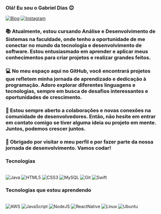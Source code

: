 ### Olá! Eu sou o Gabriel Dias 😊

[![Blog](https://img.shields.io/badge/LinkedIn-0077B5?style=for-the-badge&logo=linkedin&logoColor=white)](https://www.linkedin.com/in/gabriel-dias-ramos-926b86263/)
[![Instagram](https://img.shields.io/badge/Instagram-E4405F?style=for-the-badge&logo=instagram&logoColor=white)](https://www.instagram.com/gabriel.dramoss/)



### 📚 Atualmente, estou cursando Análise e Desenvolvimento de Sistemas na faculdade, onde tenho a oportunidade de me conectar no mundo da tecnologia e desenvolvimento de software. Estou entusiasmado em aprender e aplicar meus conhecimentos para criar projetos e realizar grandes feitos.

### 💻 No meu espaço aqui no GitHub, você encontrará projetos que refletem minha jornada de aprendizado e dedicação à programação. Adoro explorar diferentes linguagens e tecnologias, sempre em busca de desafios interessantes e oportunidades de crescimento. 

### 🚀 Estou sempre aberto a colaborações e novas conexões na comunidade de desenvolvedores. Então, não hesite em entrar em contato comigo se tiver alguma ideia ou projeto em mente. Juntos, podemos crescer juntos.

### 🌟 Obrigado por visitar o meu perfil e por fazer parte da nossa jornada de desenvolvimento. Vamos codar!


### Tecnologias 
<div style ="display: inline_block"><br/>
<img align = "center" alt = "Java" src="https://img.shields.io/badge/Java-ED8B00?style=for-the-badge&logo=openjdk&logoColor=white">
<img align = "center" alt = "HTML5" src="https://img.shields.io/badge/HTML5-E34F26?style=for-the-badge&logo=html5&logoColor=white">
<img align = "center" alt = "CSS3" src="https://img.shields.io/badge/CSS3-1572B6?style=for-the-badge&logo=css3&logoColor=white">
<img align = "center" alt = "MySQL" src="https://img.shields.io/badge/MySQL-00000F?style=for-the-badge&logo=mysql&logoColor=white">
<img align = "center" alt = "Git" src="https://img.shields.io/badge/GIT-E44C30?style=for-the-badge&logo=git&logoColor=white">
<img align = "center" alt = "Swift" src="https://img.shields.io/badge/Swift-FA7343?style=for-the-badge&logo=swift&logoColor=white">
</div>

### Tecnologias que estou aprendendo
<div style ="display: inline_block"><br/>
<img align = "center" alt = "AWS" src="https://img.shields.io/badge/Amazon_AWS-FF9900?style=for-the-badge&logo=amazonaws&logoColor=white">
<img align = "center" alt = "JavaScript" src="https://img.shields.io/badge/JavaScript-F7DF1E?style=for-the-badge&logo=javascript&logoColor=black">
<img align = "center" alt = "NodeJS" src="https://img.shields.io/badge/Node.js-43853D?style=for-the-badge&logo=node.js&logoColor=white">
<img align = "center" alt = "ReactNative" src="https://img.shields.io/badge/React_Native-20232A?style=for-the-badge&logo=react&logoColor=61DAFB">
<img align = "center" alt = "Linux" src="https://img.shields.io/badge/Linux-FCC624?style=for-the-badge&logo=linux&logoColor=black">
<img align = "center" alt = "Ubuntu" src="https://img.shields.io/badge/Ubuntu-E95420?style=for-the-badge&logo=ubuntu&logoColor=white">
  
</div>






